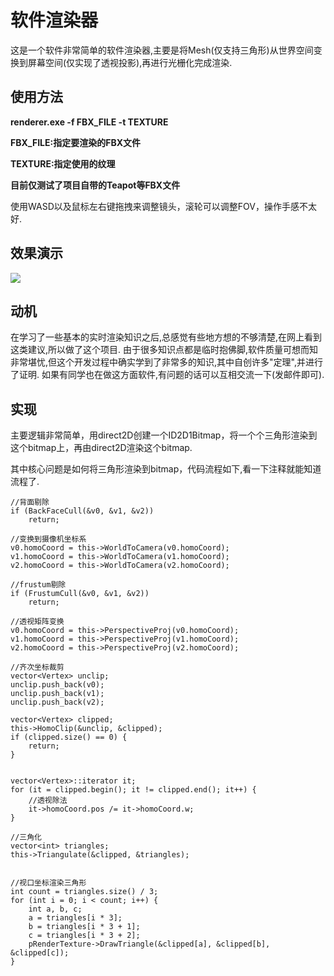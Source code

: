 ﻿# 软件渲染器 
这是一个软件非常简单的软件渲染器,主要是将Mesh(仅支持三角形)从世界空间变换到屏幕空间(仅实现了透视投影),再进行光栅化完成渲染.

## 使用方法

__renderer.exe -f FBX_FILE -t TEXTURE__

__FBX_FILE:指定要渲染的FBX文件__

__TEXTURE:指定使用的纹理__

__目前仅测试了项目自带的Teapot等FBX文件__

使用WASD以及鼠标左右键拖拽来调整镜头，滚轮可以调整FOV，操作手感不太好.

## 效果演示

![](https://raw.githubusercontent.com/knightlyj/renderer/master/docs/img/teapot.png)

## 动机
在学习了一些基本的实时渲染知识之后,总感觉有些地方想的不够清楚,在网上看到这类建议,所以做了这个项目.
由于很多知识点都是临时抱佛脚,软件质量可想而知非常堪忧,但这个开发过程中确实学到了非常多的知识,其中自创许多"定理",并进行了证明.
如果有同学也在做这方面软件,有问题的话可以互相交流一下(发邮件即可).

## 实现
主要逻辑非常简单，用direct2D创建一个ID2D1Bitmap，将一个个三角形渲染到这个bitmap上，再由direct2D渲染这个bitmap.

其中核心问题是如何将三角形渲染到bitmap，代码流程如下,看一下注释就能知道流程了.
```
//背面剔除
if (BackFaceCull(&v0, &v1, &v2))
	return;

//变换到摄像机坐标系
v0.homoCoord = this->WorldToCamera(v0.homoCoord);
v1.homoCoord = this->WorldToCamera(v1.homoCoord);
v2.homoCoord = this->WorldToCamera(v2.homoCoord);

//frustum剔除
if (FrustumCull(&v0, &v1, &v2))
	return;

//透视矩阵变换
v0.homoCoord = this->PerspectiveProj(v0.homoCoord);
v1.homoCoord = this->PerspectiveProj(v1.homoCoord);
v2.homoCoord = this->PerspectiveProj(v2.homoCoord);

//齐次坐标裁剪
vector<Vertex> unclip;
unclip.push_back(v0);
unclip.push_back(v1);
unclip.push_back(v2);

vector<Vertex> clipped;
this->HomoClip(&unclip, &clipped);
if (clipped.size() == 0) {
	return;
}


vector<Vertex>::iterator it;
for (it = clipped.begin(); it != clipped.end(); it++) {
	//透视除法
	it->homoCoord.pos /= it->homoCoord.w;
}

//三角化
vector<int> triangles;
this->Triangulate(&clipped, &triangles);


//视口坐标渲染三角形
int count = triangles.size() / 3;
for (int i = 0; i < count; i++) {
	int a, b, c;
	a = triangles[i * 3];
	b = triangles[i * 3 + 1];
	c = triangles[i * 3 + 2];
	pRenderTexture->DrawTriangle(&clipped[a], &clipped[b], &clipped[c]);
}
```

